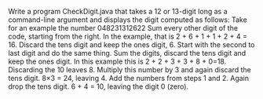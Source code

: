 Write a program CheckDigit.java that takes a 12 or 13-digit long as a command-line argument and displays the digit computed as follows:
Take for an example the number 048231312622
Sum every other digit of the code, starting from the right.  In the example, that is 2 + 6 + 1 + 1 + 2 + 4 = 16.  Discard the tens digit and keep the ones digit, 6. 
Start with the second to last digit and do the same thing.  Sum the digits, discard the tens digit and keep the ones digit.  In this example this is 2 + 2 + 3 + 3 + 8 + 0=18.  Discarding the 10 leaves 8.  Multiply this number by 3 and again discard the tens digit.  8×3 = 24, leaving 4.
Add the numbers from steps 1 and 2.  Again drop the tens digit.  6 + 4 = 10, leaving the digit 0 (zero).
